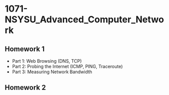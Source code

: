 # 1071-NSYSU_Advanced_Computer_Network
## Homework 1
- Part 1: Web Browsing (DNS, TCP)
- Part 2: Probing the Internet (ICMP, PING, Traceroute)
- Part 3: Measuring Network Bandwidth

## Homework 2